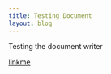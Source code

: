 ```yaml
---
title: Testing Document
layout: blog
---
```

Testing the document writer

[linkme](tov/gamedocs/getting-started)
